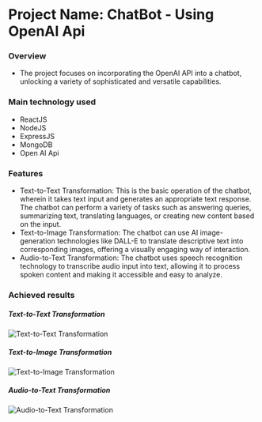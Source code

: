 # Project Name: ChatBot - Using OpenAI Api
### Overview
- The project focuses on incorporating the OpenAI API into a chatbot, unlocking a variety of sophisticated and versatile capabilities.
### Main technology used
- ReactJS
- NodeJS
- ExpressJS
- MongoDB
- Open AI Api
### Features
- Text-to-Text Transformation: This is the basic operation of the chatbot, wherein it takes text input and generates an appropriate text response. The chatbot can perform a variety of tasks such as answering queries, summarizing text, translating languages, or creating new content based on the input.
- Text-to-Image Transformation: The chatbot can use AI image-generation technologies like DALL-E to translate descriptive text into corresponding images, offering a visually engaging way of interaction.
- Audio-to-Text Transformation: The chatbot uses speech recognition technology to transcribe audio input into text, allowing it to process spoken content and making it accessible and easy to analyze.

### Achieved results
##### Text-to-Text Transformation
![Text-to-Text Transformation](https://res.cloudinary.com/dnmazjnlr/image/upload/v1687150400/%E1%BA%A3nh%20chat/chat_text_t6khqx.png)
#####  Text-to-Image Transformation
![Text-to-Image Transformation](https://res.cloudinary.com/dnmazjnlr/image/upload/v1687150399/%E1%BA%A3nh%20chat/chat_image_mh9ydy.png)
##### Audio-to-Text Transformation
![Audio-to-Text Transformation](https://res.cloudinary.com/dnmazjnlr/image/upload/v1687152005/%E1%BA%A3nh%20chat/chat_audio_ekzxux.png)

